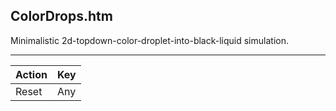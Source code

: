 ColorDrops.htm
--------------

Minimalistic 2d-topdown-color-droplet-into-black-liquid simulation.

---

Action | Key
-------|----
Reset  | Any
